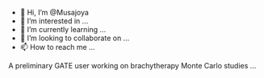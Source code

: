 - 👋 Hi, I’m @Musajoya
- 👀 I’m interested in ...
- 🌱 I’m currently learning ...
- 💞️ I’m looking to collaborate on ...
- 📫 How to reach me ...

<!---
Musajoya/Musajoya is a ✨ special ✨ repository because its `README.md` (this file) appears on your GitHub profile.
You can click the Preview link to take a look at your changes.
--->
A preliminary GATE user working on brachytherapy Monte Carlo studies ...
